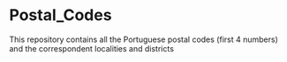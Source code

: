 # Postal_Codes
This repository contains all the Portuguese postal codes (first 4 numbers) and the correspondent localities and districts
